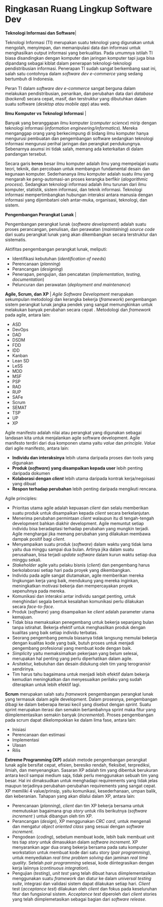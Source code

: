 ﻿# Ringkasan Ruang Lingkup Software Dev

**Teknologi Informasi dan Software**| 

Teknologi Informasi (TI) merupakan suatu teknologi yang digunakan untuk mengolah, menyimpan, dan memanipulasi data dan informasi untuk menghasilkan output informasi yang berkualitas. Pada umumnya istilah TI biasa disandingkan dengan komputer dan jaringan komputer tapi juga bisa dipandang sebagai kiblat dalam penerapan teknologi-teknologi pendistribusian informasi. Penerapan TI sudah sangat berkembang saat ini, salah satu contohnya dalam *software dev e-commerce* yang sedang bertumbuh di Indonesia. 

Peran TI dalam *software dev e-commerce* sangat berguna dalam melakukan pendistribusian, penarikan, dan perubahan data dari *database* (*backend*) secara cepat, masif, dan terstruktur yang dibutuhkan dalam suatu software (*desktop atau mobile app*) atau web. 


**Ilmu Komputer vs Teknologi Informasi** | 

Banyak yang beranggapan ilmu komputer  (*computer science*) mirip dengan teknologi informasi (*information engineering/informatics*). Mereka menganggap orang yang berkecimpung di bidang ilmu komputer hanya mengurusi pembuatan dan pengembangan software sedangkan teknologi informasi mengurusi perihal jaringan dan perangkat pendukungnya. Sebenarnya asumsi ini tidak salah, memang ada keterkaitan di dalam pandangan tersebut. 

Secara garis ~~beras~~ besar ilmu komputer adalah ilmu yang mempelajari suatu teori, teknik, dan percobaan untuk membangun fundamental desain dan kegunaan komputer. Sederhananya ilmu komputer adalah suatu ilmu yang mengarah ke peng-automasi-an proses kerangka berfikir (*alogorithmic process*).  Sedangkan teknologi informasi adalah ilmu turunan dari ilmu komputer, statistik, sistem informasi, dan teknik informasi. Teknologi informasi mempertimbangkan hubungan interaksi antara manusia dengan informasi yang dijembatani oleh antar-muka, organisasi, teknologi, dan sistem.

**Pengembangan Perangkat Lunak** | 

Pengembangan perangkat lunak (*software development*) adalah suatu proses perancangan, penulisan, dan perawatan (*maintaining*) *source code* dari suatu perangkat lunak yang akan dikembangkan secara terstruktur dan sistematis. 

Aktifitas pengembangan perangkat lunak, meliputi:
 - Identifikasi kebutuhan (*identification of needs*)
 - Perencanaan (*planning*)
 - Perancangan (*designing*)
 - Penerapan, pengujian, dan pencatatan (*implementation, testing, documentation*)
 - Peluncuran dan perawatan (*deployment and maintenance*)

**Agile, Scrum, dan XP** | 
*Agile Software Development* merupakan sekumpulan metodologi dan kerangka bekerja (*framework*) pengembangan sistem perangkat lunak jangka pendek yang sangat memungkinkan untuk melakukan banyak perubahan secara cepat . Metodologi dan *framework*  pada agile, antara lain: 

 - ASD
 - DevOps
 - DAD
 - DSDM
 - FDD
 - IDD
 - Kanban
 - Lean SD
 - LeSS
 - MDD
 - MSF
 - PSP
 - RAD
 - RUP
 - SAFe
 - Scrum
 - SEMAT
 - TSP
 - UP
 - XP

Agile manifesto adalah nilai atau perangkat yang digunakan sebagai landasan kita untuk menjalankan agile software development. Agile manifesto terdiri dari dua komponen utama yaitu *value* dan *principle*. *Value* dari agile manifesto, antara lain:

 - **Individu dan interaksinya** lebih utama daripada proses dan tools yang digunakan
 - **Produk (*software*) yang disampaikan kepada user** lebih penting daripada dokumen
 - **Kolaborasi dengan *client*** lebih utama daripada kontrak kerja/negoisasi yang dibuat
- **Respon terhadap perubahan** lebih penting daripada mengikuti rencana.

Agile principles:

 - Prioritas utama agile adalah kepuasan *client* dan selalu memberikan suatu produk untuk disampaikan kepada *client* secara berkelanjutan.
 - Menerima perubahan permintaan *client* walaupun itu di tengah-tengah development bahkan diakhir development. Agile memuntut setiap individu bisa beradaptasi terhadap perubahan yang mungkin terjadi. Agile menghargai jika memang perubahan yang dilakukan membawa dampak positif bagi *client*.
 - Menyampaikan suatu produk (*software*) dalam waktu yang tidak lama yaitu dua minggu sampai dua bulan. Artinya jika dalam suatu perusahaan, bisa terjadi *update software* dalam kurun waktu setiap dua minggu sekali.
 - *Stakeholder* agile yaitu pelaku bisnis (*client*) dan pengembang harus berkolaborasi setiap hari pada proyek yang dikembangkan.
 - Individu pada agile sangat diutamakan, agile memberikan mereka lingkungan kerja yang baik, mendukung yang mereka inginkan, meningkatkan motivasi bekerja dan mempercayakan proyek sepenuhnya pada mereka.
 - Komunikasi dan interaksi antar individu sangat penting, untuk menghindari segala bentuk kesalahan komunikasi perlu dilakukan secara *face-to-face*.
 - Produk (*software*) yang disampaikan ke *client* adalah parameter utama kemajuan.
 - Tidak bisa memaksakan penegembang untuk bekerja sepanjang bulan tanpa istirahat. Bekerja efektif untuk menghasilkan produk dengan kualitas yang baik setiap individu terbatas.
 - Seorang pengembang pemula biasanya tidak langsung memulai bekerja dengan kualitas kode yang baik, butuh proses untuk menjadi pengembang profesional yang membuat kode dengan baik.
 - *Simplicity* yaitu memaksimalkan pekerjaan yang belum selesai, merupakan hal penting yang perlu diperhatikan dalam agile.
 - Arsitektur, kebutuhan dan desain didukung oleh tim yang terogranisir sendirinya.
 - Tim harus tahu bagaimana untuk menjadi lebih efektif dalam bekerja kemudian meningkatkan dan menyesuaikan perilaku yang sudah diterapkan untuk lebih efektif lagi.


**Scrum** merupakan salah satu *framework* pengembangan perangkat lunak yang termasuk dalam agile development. Dalam prosesnya, pengembangan dibagi ke dalam beberapa iterasi kecil yang disebut dengan *sprint*. Suatu sprint merupakan iterasi dan semakin bertambahnya sprint maka fitur yang diimplementasikan semakin banyak (*incremental*). Proses pengembangan pada scrum dapat dikelompokkan ke dalam lima fase, antara lain:

 - Inisiasi
 - Perencanaan dan estimasi
 - Implementasi
 - Ulasan
 - Rilis

**Extreme Programming (XP)** adalah metode pengembangan perangkat lunak agile bersifat cepat, efisien, beresiko rendah, fleksibel, terprediksi, ilmiah, dan menyenangkan. Sasaran XP adalah tim yang dibentuk berukuran antara kecil sampai medium saja, tidak perlu menggunakan sebuah tim yang besar. Hal ini dimaksudkan untuk menghadapi requirements yang tidak jelas maupun terjadinya perubahan-perubahan requirements yang sangat cepat. XP memiliki 4 value/prinsip, yaitu  komunikasi, kesederhanaan, umpan balik, dan keberanian. Tahapan yang akan dilalui dalam XP, antara lain:

 - Perencanaan (*planning*), *client* dan tim XP  bekerja bersama untuk memutuskan bagaimana grup *story* untuk rilis berikutnya (*software increment* ) untuk dibangun oleh tim XP.
 - Perancangan (*design*), XP menggunakan *CRC card*, untuk mengenali dan mengatur *object oriented class* yang sesuai dengan *software increment*.
 - Pengodean (*coding*), sebelum membuat kode, lebih baik membuat unit tes tiap *story* untuk dimasukkan dalam *software increment*. XP menyarankan agar dua orang bekerja bersama pada satu komputer workstation untuk membuat kode dari satu story (*pair programming*), untuk menyediakan *real time problem solving* dan jaminan *real time quality*. Setelah *pair programming* selesai, kode diintegrasikan dengan kerja laiinnya (*continuous integration*).
 - Pengujian (*testing*), *unit test* yang telah dibuat harus diimplementasikan menggunakan suatu *framework* dan diatur ke dalam *universal testing suite*, integrasi dan validasi sistem dapat dilakukan setiap hari. *Client* test (*acceptance test*) dilakukan oleh *client* dan fokus pada keseluruhan fitur dan fungsional sistem. *Acceptance test* diperoleh dari *client* stories yang telah diimplemetasikan sebagai bagian dari *software release*.


